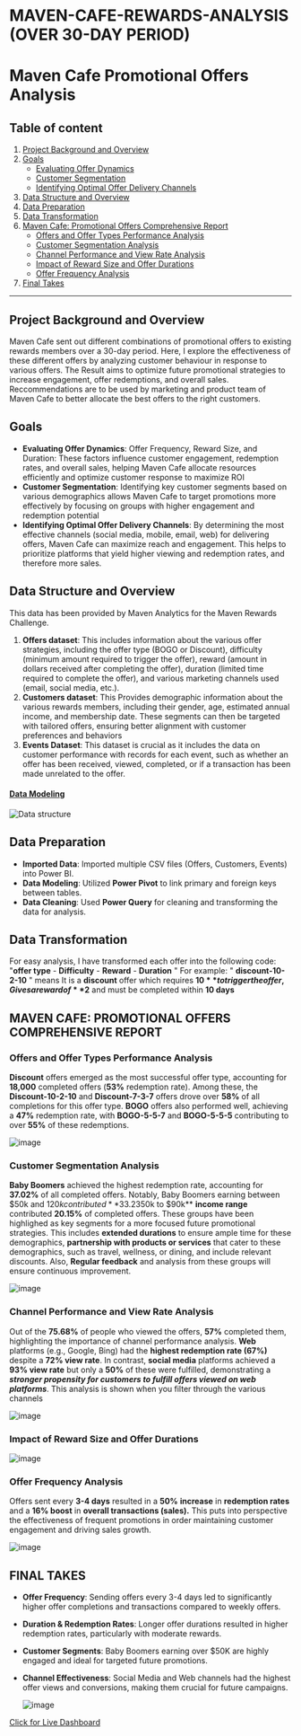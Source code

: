 # MAVEN-CAFE-REWARDS-ANALYSIS (OVER 30-DAY PERIOD)

# Maven Cafe Promotional Offers Analysis

## Table of content
1. [Project Background and Overview](#project-background-and-overview)  
2. [Goals](#goals)  
   - [Evaluating Offer Dynamics](#evaluating-offer-dynamics)  
   - [Customer Segmentation](#customer-segmentation)  
   - [Identifying Optimal Offer Delivery Channels](#identifying-optimal-offer-delivery-channels)  
3. [Data Structure and Overview](#data-structure-and-overview)  
4. [Data Preparation](#data-preparation)  
5. [Data Transformation](#data-transformation)  
6. [Maven Cafe: Promotional Offers Comprehensive Report](#maven-cafe-promotional-offers-comprehensive-report)  
   - [Offers and Offer Types Performance Analysis](#offers-and-offer-types-performance-analysis)  
   - [Customer Segmentation Analysis](#customer-segmentation-analysis)  
   - [Channel Performance and View Rate Analysis](#channel-performance-and-view-rate-analysis)  
   - [Impact of Reward Size and Offer Durations](#impact-of-reward-size-and-offer-durations)  
   - [Offer Frequency Analysis](#offer-frequency-analysis)  
7. [Final Takes](#final-takes)  
---
## Project Background and Overview
Maven Cafe sent out different combinations of promotional offers to existing rewards members over a 30-day period. Here, I explore the effectiveness of these different offers by analyzing customer behaviour in response to various offers. The Result aims to optimize future promotional strategies to increase engagement, offer redemptions, and overall sales. Reccommendations are to be used by marketing and product team of Maven Cafe to better allocate the best offers to the right customers.

## Goals
- **Evaluating Offer Dynamics**: Offer Frequency, Reward Size, and Duration:  These factors influence customer engagement, redemption rates, and overall sales, helping Maven Cafe allocate resources efficiently and optimize customer response to maximize ROI
- **Customer Segmentation**: Identifying key customer segments based on various demographics allows Maven Cafe to target promotions more effectively by focusing on groups with higher engagement and redemption potential
- **Identifying Optimal Offer Delivery Channels**: By determining the most effective channels (social media, mobile, email, web) for delivering offers, Maven Cafe can maximize reach and engagement. This helps to prioritize platforms that yield higher viewing and redemption rates, and therefore more sales.


## Data Structure and Overview
 This data has been provided by Maven Analytics for the Maven Rewards Challenge. 
 1. **Offers dataset**: This includes information about the various offer strategies, including the offer type (BOGO or Discount), difficulty (minimum amount required to trigger the offer), reward (amount in dollars received after completing the offer), duration (limited time required to complete the offer), and various marketing channels used (email, social media, etc.).
 2. **Customers dataset**: This Provides demographic information about the various rewards members, including their gender, age, estimated annual income, and membership date. These segments can then be targeted with tailored offers, ensuring better alignment with customer preferences and behaviors
 3. **Events Dataset**: This dataset is crucial as it includes the data on customer performance with records for each event, such as whether an offer has been received, viewed, completed, or if a transaction has been made unrelated to the offer.


   #### <ins> Data Modeling </ins>
   ![Data structure](https://github.com/user-attachments/assets/bec4ecc1-982e-4807-b4b5-56645377b2ce)

## Data Preparation
- **Imported Data**: Imported multiple CSV files (Offers, Customers, Events) into Power BI.
- **Data Modeling**: Utilized **Power Pivot** to link primary and foreign keys between tables.
- **Data Cleaning**: Used **Power Query** for cleaning and transforming the data for analysis.

## Data Transformation
For easy analysis, I have transformed each offer into the following code: 
"**offer type** - **Difficulty** - **Reward** - **Duration** "
For example: " **discount-10-2-10** " means It is a **discount** offer which requires **$10** to trigger the offer, Gives a reward of **$2** and must be completed within **10 days**

## MAVEN CAFE: PROMOTIONAL OFFERS COMPREHENSIVE REPORT

### Offers and Offer Types Performance Analysis
**Discount** offers emerged as the most successful offer type, accounting for **18,000** completed offers (**53%** redemption rate). Among these, the **Discount-10-2-10** and **Discount-7-3-7** offers drove over **58%** of all completions for this offer type. **BOGO** offers also performed well, achieving a **47%** redemption rate, with **BOGO-5-5-7** and **BOGO-5-5-5** contributing to over **55%** of these redemptions.

![image](https://github.com/user-attachments/assets/65f804f7-702e-4f95-bd49-6d89039a7a4f)

### Customer Segmentation Analysis

**Baby Boomers** achieved the highest redemption rate, accounting for **37.02%** of all completed offers. Notably, Baby Boomers earning between $50k and $120k contributed **33.23%** of the total completed offers. Additionally, **Gen X** customers in the **$50k to $90k** **income range** contributed **20.15%** of completed offers. These groups have been highlighed as key segments for a more focused future promotional strategies. This includes **extended durations** to ensure ample time for these demographics, **partnership with products or services** that cater to these demographics, such as travel, wellness, or dining, and include relevant discounts. Also, **Regular feedback** and analysis from these groups will ensure continuous improvement.

![image](https://github.com/user-attachments/assets/88e22579-759c-4a2b-8ebf-d8f47a84e872)

### Channel Performance and View Rate Analysis
Out of the **75.68%** of people who viewed the offers, **57%** completed them, highlighting the importance of channel performance analysis. **Web** platforms (e.g., Google, Bing) had the **highest redemption rate (67%)** despite a **72% view rate**. In contrast, **social media** platforms achieved a **93% view rate** but only a **50%** of these were fulfilled, demonstrating a ***stronger propensity for customers to fulfill offers viewed on web platforms***. This analysis is shown when you filter through the various channels

![image](https://github.com/user-attachments/assets/ec830e75-79a5-4618-8968-db4004a7ce71)

### Impact of Reward Size and Offer Durations

![image](https://github.com/user-attachments/assets/8a2f4b74-1f31-4886-ae87-126148235722)

### Offer Frequency Analysis
Offers sent every **3-4 days** resulted in a **50%** **increase** in **redemption rates** and a **16% boost** in **overall transactions (sales).** This puts into perspective the effectiveness of frequent promotions in order maintaining customer engagement and driving sales growth.

![image](https://github.com/user-attachments/assets/33c2a288-1d76-4119-9f20-1444bde30e27)


## FINAL TAKES
- **Offer Frequency**: Sending offers every 3-4 days led to significantly higher offer completions and transactions compared to weekly offers.
- **Duration & Redemption Rates**: Longer offer durations resulted in higher redemption rates, particularly with moderate rewards.
- **Customer Segments**: Baby Boomers earning over $50K are highly engaged and ideal for targeted future promotions.
- **Channel Effectiveness**: Social Media and Web channels had the highest offer views and conversions, making them crucial for future campaigns.

  ![image](https://github.com/user-attachments/assets/30769cb4-bf1b-4577-b9c2-dfdfeb0c44dd)


[Click for Live Dashboard](https://app.powerbi.com/groups/me/reports/4cab4b17-8d9f-42ee-b7ca-c7dbcec72fe9/df410caf5b1688659ee0?experience=power-bi) 
